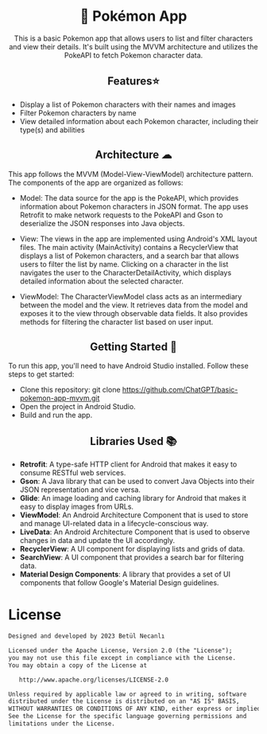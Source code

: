 #  <h1 align="center">🐣 Pokémon App</h1>

<p align="center">  
 This is a basic Pokemon app that allows users to list and filter characters and view their details. It's built using the MVVM architecture and utilizes the PokeAPI to fetch Pokemon character data.
</p>


<h2 align="center">Features⭐</h2>

- Display a list of Pokemon characters with their names and images
- Filter Pokemon characters by name
- View detailed information about each Pokemon character, including their type(s) and abilities

<h2 align="center">Architecture ☁</h2>

This app follows the MVVM (Model-View-ViewModel) architecture pattern. The components of the app are organized as follows:

- Model: The data source for the app is the PokeAPI, which provides information about Pokemon characters in JSON format. The app uses Retrofit to make network requests to the PokeAPI and Gson to deserialize the JSON responses into Java objects.

- View: The views in the app are implemented using Android's XML layout files. The main activity (MainActivity) contains a RecyclerView that displays a list of Pokemon characters, and a search bar that allows users to filter the list by name. Clicking on a character in the list navigates the user to the CharacterDetailActivity, which displays detailed information about the selected character.

- ViewModel: The CharacterViewModel class acts as an intermediary between the model and the view. It retrieves data from the model and exposes it to the view through observable data fields. It also provides methods for filtering the character list based on user input.


<h2 align="center">Getting Started 🚀</h2>

To run this app, you'll need to have Android Studio installed. Follow these steps to get started:

 - Clone this repository: git clone https://github.com/ChatGPT/basic-pokemon-app-mvvm.git
 - Open the project in Android Studio.
 - Build and run the app.
 
 
<h2 align="center">Libraries Used 📚</h2>

-  <b>Retrofit</b>: A type-safe HTTP client for Android that makes it easy to consume RESTful web services.
- <b>Gson</b>: A Java library that can be used to convert Java Objects into their JSON representation and vice versa.
- <b>Glide</b>: An image loading and caching library for Android that makes it easy to display images from URLs.
- <b>ViewModel</b>: An Android Architecture Component that is used to store and manage UI-related data in a lifecycle-conscious way.
- <b>LiveData</b>: An Android Architecture Component that is used to observe changes in data and update the UI accordingly.
- <b>RecyclerView</b>: A UI component for displaying lists and grids of data.
- <b>SearchView</b>: A UI component that provides a search bar for filtering data.
- <b>Material Design Components</b>: A library that provides a set of UI components that follow Google's Material Design guidelines.


# License
```xml
Designed and developed by 2023 Betül Necanlı 

Licensed under the Apache License, Version 2.0 (the "License");
you may not use this file except in compliance with the License.
You may obtain a copy of the License at

   http://www.apache.org/licenses/LICENSE-2.0

Unless required by applicable law or agreed to in writing, software
distributed under the License is distributed on an "AS IS" BASIS,
WITHOUT WARRANTIES OR CONDITIONS OF ANY KIND, either express or implied.
See the License for the specific language governing permissions and
limitations under the License.
```

